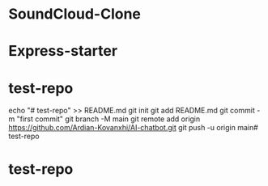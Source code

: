 # SoundCloud-Clone
# Express-starter
# test-repo

echo "# test-repo" >> README.md
git init
git add README.md
git commit -m "first commit"
git branch -M main
git remote add origin https://github.com/Ardian-Kovanxhi/AI-chatbot.git
git push -u origin main# test-repo
# test-repo
